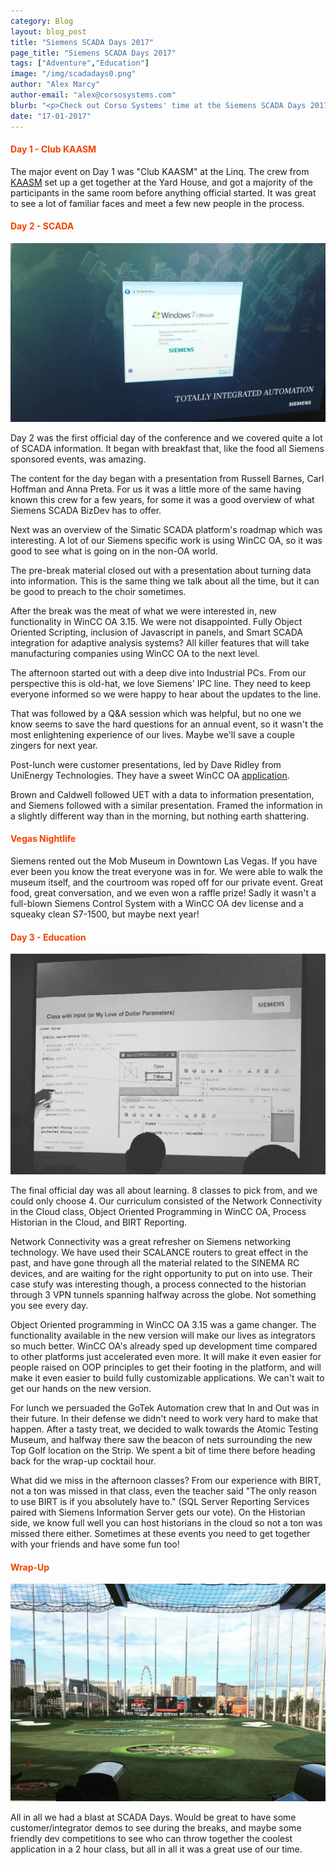 ```yaml
---
category: Blog
layout: blog_post
title: "Siemens SCADA Days 2017"
page_title: "Siemens SCADA Days 2017"
tags: ["Adventure","Education"]
image: "/img/scadadays0.png"
author: "Alex Marcy"
author-email: "alex@corsosystems.com"
blurb: "<p>Check out Corso Systems' time at the Siemens SCADA Days 2017 event in beautiful Las Vegas NV. </p>"
date: "17-01-2017"
---
```


<h4 style="color:#f64100;">Day 1 - Club KAASM</h4>

<p>The major event on Day 1 was "Club KAASM" at the Linq. The crew from <a href="http://www.kaasm.com">KAASM</a> set up a get together at the Yard House, and got a majority of the participants in the same room before anything official started. It was great to see a lot of familiar faces and meet a few new people in the process.</p>

<h4 style="color:#f64100;">Day 2 - SCADA</h4>

<img src="/img/scadadays1.png"/>

<p>Day 2 was the first official day of the conference and we covered quite a lot of SCADA information. It began with breakfast that, like the food all Siemens sponsored events, was amazing.</p>

<p>The content for the day began with a presentation from Russell Barnes, Carl Hoffman and Anna Preta. For us it was a little more of the same having known this crew for a few years, for some it was a good overview of what Siemens SCADA BizDev has to offer.</p>

<p>Next was an overview of the Simatic SCADA platform's roadmap which was interesting. A lot of our Siemens specific work is using WinCC OA, so it was good to see what is going on in the non-OA world.</p>

<p>The pre-break material closed out with a presentation about turning data into information. This is the same thing we talk about all the time, but it can be good to preach to the choir sometimes.</p>

<p>After the break was the meat of what we were interested in, new functionality in WinCC OA 3.15. We were not disappointed. Fully Object Oriented Scripting, inclusion of Javascript in panels, and Smart SCADA integration for adaptive analysis systems? All killer features that will take manufacturing companies using WinCC OA to the next level.</p>

<p>The afternoon started out with a deep dive into Industrial PCs. From our perspective this is old-hat, we love Siemens' IPC line. They need to keep everyone informed so we were happy to hear about the updates to the line.</p>

<p>That was followed by a Q&A session which was helpful, but no one we know seems to save the hard questions for an annual event, so it wasn't the most enlightening experience of our lives. Maybe we'll save a couple zingers for next year.</p>

<p>Post-lunch were customer presentations, led by Dave Ridley from UniEnergy Technologies. They have a sweet WinCC OA <a href="https://www.youtube.com/watch?v=IiFNPnksc8w">application</a>. </p>

<p>Brown and Caldwell followed UET with a data to information presentation, and Siemens followed with a similar presentation. Framed the information in a slightly different way than in the morning, but nothing earth shattering.</p>

<h4 style="color:#f64100;">Vegas Nightlife</h4>
<p>Siemens rented out the Mob Museum in Downtown Las Vegas. If you have ever been you know the treat everyone was in for. We were able to walk the museum itself, and the courtroom was roped off for our private event. Great food, great conversation, and we even won a raffle prize! Sadly it wasn't a full-blown Siemens Control System with a WinCC OA dev license and a squeaky clean S7-1500, but maybe next year!</p>

<h4 style="color:#f64100;">Day 3 - Education</h4>
<img src="/img/scadadays2.png"/>
<p>The final official day was all about learning. 8 classes to pick from, and we could only choose 4. Our curriculum consisted of the Network Connectivity in the Cloud class, Object Oriented Programming in WinCC OA, Process Historian in the Cloud, and BIRT Reporting.</p>

<p>Network Connectivity was a great refresher on Siemens networking technology. We have used their SCALANCE routers to great effect in the past, and have gone through all the material related to the SINEMA RC devices, and are waiting for the right opportunity to put on into use. Their case stufy was interesting though, a process connected to the historian through 3 VPN tunnels spanning halfway across the globe. Not something you see every day.</p>

<p>Object Oriented programming in WinCC OA 3.15 was a game changer. The functionality available in the new version will make our lives as integrators so much better. WinCC OA's already sped up development time compared to other platforms just accelerated even more. It will make it even easier for people raised on OOP principles to get their footing in the platform, and will make it even easier to build fully customizable applications. We can't wait to get our hands on the new version.</p>

<p>For lunch we persuaded the GoTek Automation crew that In and Out was in their future. In their defense we didn't need to work very hard to make that happen. After a tasty treat, we decided to walk towards the Atomic Testing Museum, and halfway there saw the beacon of nets surrounding the new Top Golf location on the Strip. We spent a bit of time there before heading back for the wrap-up cocktail hour.</p>

<p>What did we miss in the afternoon classes? From our experience with BIRT, not a ton was missed in that class, even the teacher said "The only reason to use BIRT is if you absolutely have to." (SQL Server Reporting Services paired with Siemens Information Server gets our vote). On the Historian side, we know full well you can host historians in the cloud so not a ton was missed there either. Sometimes at these events you need to get together with your friends and have some fun too!</p>

<h4 style="color:#f64100;">Wrap-Up</h4>
<img src="/img/scadadays3.png"/>
<p>All in all we had a blast at SCADA Days. Would be great to have some customer/integrator demos to see during the breaks, and maybe some friendly dev competitions to see who can throw together the coolest application in a 2 hour class, but all in all it was a great use of our time.</p>

